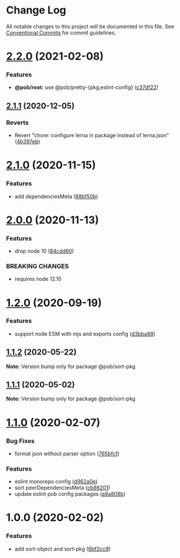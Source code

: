 # Change Log

All notable changes to this project will be documented in this file.
See [Conventional Commits](https://conventionalcommits.org) for commit guidelines.

# [2.2.0](https://github.com/christophehurpeau/pob/compare/@pob/sort-pkg@2.1.1...@pob/sort-pkg@2.2.0) (2021-02-08)


### Features

* **@pob/root:** use @pob/pretty-{pkg,eslint-config} ([c37df22](https://github.com/christophehurpeau/pob/commit/c37df22e1ecaa637254e5224035f77b5aaaf5d7a))





## [2.1.1](https://github.com/christophehurpeau/pob/compare/@pob/sort-pkg@2.1.0...@pob/sort-pkg@2.1.1) (2020-12-05)


### Reverts

* Revert "chore: configure lerna in package instead of lerna.json" ([4b397eb](https://github.com/christophehurpeau/pob/commit/4b397eb9b883e023c220f42c6bdbb9802ee948ea))





# [2.1.0](https://github.com/christophehurpeau/pob/compare/@pob/sort-pkg@2.0.0...@pob/sort-pkg@2.1.0) (2020-11-15)


### Features

* add dependenciesMeta ([88bf50b](https://github.com/christophehurpeau/pob/commit/88bf50b3f150ed60fbcaf0b1e12f3821bf047a96))





# [2.0.0](https://github.com/christophehurpeau/pob/compare/@pob/sort-pkg@1.2.0...@pob/sort-pkg@2.0.0) (2020-11-13)


### Features

* drop node 10 ([84cdd60](https://github.com/christophehurpeau/pob/commit/84cdd609edf105ca89692d913d5f363deb747ae1))


### BREAKING CHANGES

* requires node 12.10





# [1.2.0](https://github.com/christophehurpeau/pob/compare/@pob/sort-pkg@1.1.2...@pob/sort-pkg@1.2.0) (2020-09-19)

### Features

- support node ESM with mjs and exports config ([d3bba88](https://github.com/christophehurpeau/pob/commit/d3bba8867bfd7a1fceb2d56d6d483bbcddb56373))

## [1.1.2](https://github.com/christophehurpeau/pob/compare/@pob/sort-pkg@1.1.1...@pob/sort-pkg@1.1.2) (2020-05-22)

**Note:** Version bump only for package @pob/sort-pkg

## [1.1.1](https://github.com/christophehurpeau/pob/compare/@pob/sort-pkg@1.1.0...@pob/sort-pkg@1.1.1) (2020-05-02)

**Note:** Version bump only for package @pob/sort-pkg

# [1.1.0](https://github.com/christophehurpeau/pob/compare/@pob/sort-pkg@1.0.0...@pob/sort-pkg@1.1.0) (2020-02-07)

### Bug Fixes

- format json without parser option ([765bfcf](https://github.com/christophehurpeau/pob/commit/765bfcfd70e90c208d8c6e95d5f27c477ace2328))

### Features

- eslint monorepo config ([d962a0e](https://github.com/christophehurpeau/pob/commit/d962a0e158001d039d72a7f1bababd699c782d58))
- sort peerDependenciesMeta ([cb86201](https://github.com/christophehurpeau/pob/commit/cb862019ad1cb346ffed6a666765cce86461ded7))
- update eslint pob config packages ([a8a808b](https://github.com/christophehurpeau/pob/commit/a8a808bedd34983165f981d069af59bdbf5487e2))

# 1.0.0 (2020-02-02)

### Features

- add sort-object and sort-pkg ([6bf2cc9](https://github.com/christophehurpeau/pob/commit/6bf2cc9f1b9996d1c3016efcf9c605d4f3e22712))
